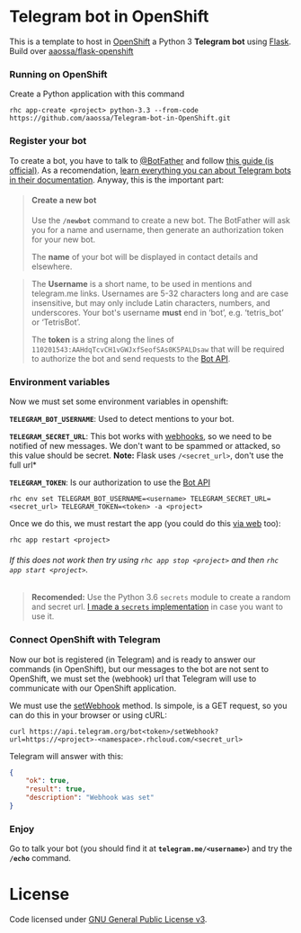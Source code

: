 # Telegram bot in OpenShift

This is a template to host in [OpenShift](https://openshift.redhat.com) a Python 3 **Telegram bot** using [Flask](http://flask.pocoo.org/). Build over [aaossa/flask-openshift](https://github.com/aaossa/flask-openshift)


### Running on OpenShift

Create a Python application with this command

```shell
rhc app-create <project> python-3.3 --from-code https://github.com/aaossa/Telegram-bot-in-OpenShift.git
```


### Register your bot

To create a bot, you have to talk to [@BotFather](https://telegram.me/botfather) and follow [this guide (is official)](https://core.telegram.org/bots#6-botfather). As a recomendation, [learn everything you can about Telegram bots in their documentation](https://core.telegram.org/bots#). Anyway, this is the important part:

> #### Create a new bot
> Use the **`/newbot`** command to create a new bot. The BotFather will ask you for a name and username, then generate an authorization token for your new bot.
> 
> The **name** of your bot will be displayed in contact details and elsewhere.

> The **Username** is a short name, to be used in mentions and telegram.me links. Usernames are 5-32 characters long and are case insensitive, but may only include Latin characters, numbers, and underscores. Your bot's username **must** end in ‘bot’, e.g. ‘tetris_bot’ or ‘TetrisBot’.
> 
> The **token** is a string along the lines of `110201543:AAHdqTcvCH1vGWJxfSeofSAs0K5PALDsaw` that will be required to authorize the bot and send requests to the [Bot API](https://core.telegram.org/bots/api).


### Environment variables

Now we must set some environment variables in openshift: 

**`TELEGRAM_BOT_USERNAME`**: Used to detect mentions to your bot.

**`TELEGRAM_SECRET_URL`**: This bot works with [webhooks](https://core.telegram.org/bots/api#setwebhook), so we need to be notified of new messages. We don't want to be spammed or attacked, so this value should be secret. **Note:** Flask uses `/<secret_url>`, don't use the full url*

**`TELEGRAM_TOKEN`**: Is our authorization to use the [Bot API](https://core.telegram.org/bots/api)

```shell
rhc env set TELEGRAM_BOT_USERNAME=<username> TELEGRAM_SECRET_URL=<secret_url> TELEGRAM_TOKEN=<token> -a <project>
```

Once we do this, we must restart the app (you could do this [via web](https://openshift.redhat.com/app/console/applications) too):

```shell
rhc app restart <project>
```

###### If this does not work then try using `rhc app stop <project>` and then `rhc app start <project>`.

> **Recomended:** Use the Python 3.6 `secrets` module to create a random and secret url. [I made a `secrets` implementation](https://gist.github.com/aaossa/a4c83ad87cd61fbd4c06f37f5913d2e3) in case you want to use it.


### Connect OpenShift with Telegram

Now our bot is registered (in Telegram) and is ready to answer our commands (in OpenShift), but our messages to the bot are not sent to OpenShift, we must set the (webhook) url that Telegram will use to communicate with our OpenShift application.

We must use the [setWebhook](https://core.telegram.org/bots/api#setwebhook) method. Is simpole, is a GET request, so you can do this in your browser or using cURL:

```shell
curl https://api.telegram.org/bot<token>/setWebhook?url=https://<project>-<namespace>.rhcloud.com/<secret_url>
```

Telegram will answer with this:

```JSON
{
	"ok": true,
	"result": true,
	"description": "Webhook was set"
}
```


### Enjoy

Go to talk your bot (you should find it at **`telegram.me/<username>`**) and try the **`/echo`** command. 



# License

Code licensed under [GNU General Public License v3](http://opensource.org/licenses/GPL-3.0).
